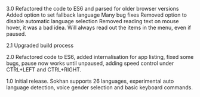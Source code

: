 3.0
Refactored the code to ES6 and parsed for older browser versions
Added option to set fallback language
Many bug fixes
Removed option to disable automatic language selection
Removed reading text on mouse hover, it was a bad idea.
Will always read out the items in the menu, even if paused.

2.1
Upgraded build process

2.0
Refactored code to ES6, added internalisation for app listing, fixed some bugs, pause now works until unpaused, adding speed control under CTRL+LEFT and CTRL+RIGHT.

1.0
Initial release. Sokhan supports 26 languages, experimental auto language detection, voice gender selection and basic keyboard commands.
